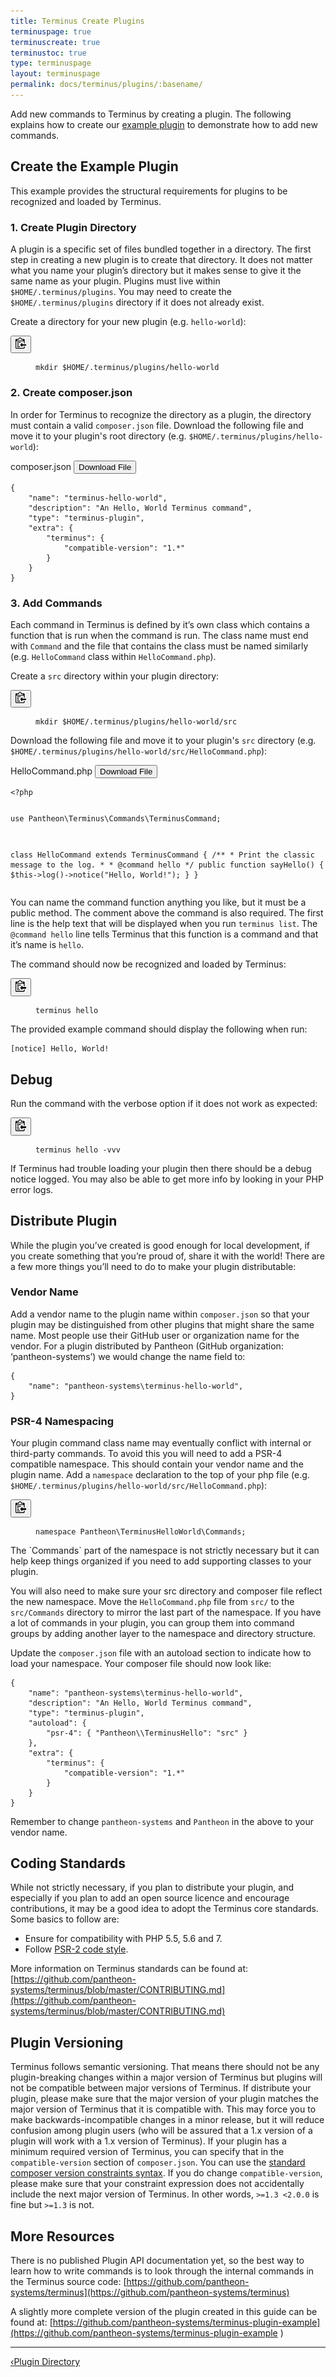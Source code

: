 ```yaml
---
title: Terminus Create Plugins
terminuspage: true
terminuscreate: true
terminustoc: true
type: terminuspage
layout: terminuspage
permalink: docs/terminus/plugins/:basename/
---
```

Add new commands to Terminus by creating a plugin. The following explains how to create our [example plugin](https://github.com/pantheon-systems/terminus-plugin-example) to demonstrate how to add new commands.

## Create the Example Plugin
This example provides the structural requirements for plugins to be recognized and loaded by Terminus.
### 1. Create Plugin Directory
A plugin is a specific set of files bundled together in a directory. The first step in creating a new plugin is to create that directory. It does not matter what you name your plugin’s directory but it makes sense to give it the same name as your plugin. Plugins must live within `$HOME/.terminus/plugins`. You may need to create the `$HOME/.terminus/plugins` directory if it does not already exist.

Create a directory for your new plugin (e.g. `hello-world`):
<div class="copy-snippet">
<button class="btn btn-default btn-clippy" data-clipboard-target="#create-plugin-dir"><img class="clippy" src="/source/docs/assets/images/clippy.svg" width="17" alt="Copy to clipboard"></button>
<figure><pre id="create-plugin-dir"><code class="bash" data-lang="bash">mkdir $HOME/.terminus/plugins/hello-world</code></pre></figure>
</div>

### 2. Create composer.json
In order for Terminus to recognize the directory as a plugin, the directory must contain a valid `composer.json` file. Download the following file and move it to your plugin's root directory (e.g. `$HOME/.terminus/plugins/hello-world`):
<div class="script-file-header">
composer.json
<a id="downloadLink"><button class="btn btn-default btn-download"><i class="fa fa-download" aria-hidden="true"></i>   Download File
</button></a>
</div>
<pre><code id="composer">{
    "name": "terminus-hello-world",
    "description": "An Hello, World Terminus command",
    "type": "terminus-plugin",
    "extra": {
        "terminus": {
            "compatible-version": "1.*"
        }
    }
}</code></pre>


### 3. Add Commands
Each command in Terminus is defined by it’s own class which contains a function that is run when the command is run. The class name must end with `Command` and the file that contains the class must be named similarly (e.g. `HelloCommand` class within `HelloCommand.php`).

Create a `src` directory within your plugin directory:
<div class="copy-snippet">
<button class="btn btn-default btn-clippy" data-clipboard-target="#create-src-dir"><img class="clippy" src="/source/docs/assets/images/clippy.svg" width="17" alt="Copy to clipboard"></button>
<figure><pre id="create-src-dir"><code class="bash" data-lang="bash">mkdir $HOME/.terminus/plugins/hello-world/src</code></pre></figure>
</div>

Download the following file and move it to your plugin's `src` directory (e.g. `$HOME/.terminus/plugins/hello-world/src/HelloCommand.php`):
<div class="script-file-header">
HelloCommand.php
<a id="downloadLinkb"><button class="btn btn-default btn-download"><i class="fa fa-download" aria-hidden="true"></i>   Download File
</button></a>
</div>
<pre class="hljs php"><code id="HelloCommand">&lt;?php

use Pantheon\Terminus\Commands\TerminusCommand;

class HelloCommand extends TerminusCommand
{
    /**
     * Print the classic message to the log.
     *
     * @command hello
     */
    public function sayHello()
    {
        $this->log()->notice("Hello, World!");
    }
}</code></pre>

You can name the command function anything you like, but it must be a public method. The comment above the command is also required. The first line is the help text that will be displayed when you run `terminus list`. The `@command hello` line tells Terminus that this function is a command and that it’s name is `hello`.

The command should now be recognized and loaded by Terminus:
<div class="copy-snippet">
<button class="btn btn-default btn-clippy" data-clipboard-target="#terminus-hello"><img class="clippy" src="/source/docs/assets/images/clippy.svg" width="17" alt="Copy to clipboard"></button>
<figure><pre id="terminus-hello"><code class="bash" data-lang="bash">terminus hello</code></pre></figure>
</div>

The provided example command should display the following when run:
```bash
[notice] Hello, World!
```

## Debug
Run the command with the verbose option if it does not work as expected:
<div class="copy-snippet">
<button class="btn btn-default btn-clippy" data-clipboard-target="#terminus-hello-vvv"><img class="clippy" src="/source/docs/assets/images/clippy.svg" width="17" alt="Copy to clipboard"></button>
<figure><pre id="terminus-hello-vvv"><code class="bash" data-lang="bash">terminus hello -vvv</code></pre></figure>
</div>
If Terminus had trouble loading your plugin then there should be a debug notice logged. You may also be able to get more info by looking in your PHP error logs.

## Distribute Plugin
While the plugin you’ve created is good enough for local development, if you create something that you’re proud of, share it with the world! There are a few more things you’ll need to do to make your plugin distributable:

### Vendor Name
Add a vendor name to the plugin name within `composer.json` so that your plugin may be distinguished from other plugins that might share the same name. Most people use their GitHub user or organization name for the vendor. For a plugin distributed by Pantheon (GitHub organization: ‘pantheon-systems’) we would change the name field to:
```
{
    "name": "pantheon-systems\terminus-hello-world",
}
```
### PSR-4 Namespacing
Your plugin command class name may eventually conflict with internal or third-party commands. To avoid this you will need to add a PSR-4 compatible namespace. This should contain your vendor name and the plugin name. Add a `namespace` declaration to the top of your php file (e.g. `$HOME/.terminus/plugins/hello-world/src/HelloCommand.php`):
<div class="copy-snippet">
<button class="btn btn-default btn-clippy" data-clipboard-target="#terminus-plugin-namespace"><img class="clippy" src="/source/docs/assets/images/clippy.svg" width="17" alt="Copy to clipboard"></button>
<figure><pre id="terminus-plugin-namespace"><code class="bash" data-lang="bash">namespace Pantheon\TerminusHelloWorld\Commands;</code></pre></figure>
</div>
The `Commands` part of the namespace is not strictly necessary but it can help keep things organized if you need to add supporting classes to your plugin.

You will also need to make sure your src directory and composer file reflect the new namespace. Move the `HelloCommand.php` file  from `src/` to the `src/Commands` directory to mirror the last part of the namespace. If you have a lot of commands in your plugin, you can group them into command groups by adding another layer to the namespace and directory structure.

Update the `composer.json` file with an autoload section to indicate how to load your namespace. Your composer file should now look like:
```
{
    "name": "pantheon-systems\terminus-hello-world",
    "description": "An Hello, World Terminus command",
    "type": "terminus-plugin",
    "autoload": {
        "psr-4": { "Pantheon\\TerminusHello": "src" }
    },
    "extra": {
        "terminus": {
            "compatible-version": "1.*"
        }
    }
}
```
Remember to change `pantheon-systems` and `Pantheon` in the above to your vendor name.

## Coding Standards
While not strictly necessary, if you plan to distribute your plugin, and especially if you plan to add an open source licence and encourage contributions, it may be a good idea to adopt the Terminus core standards. Some basics to follow are:

* Ensure for compatibility with PHP 5.5, 5.6 and 7.
* Follow [PSR-2 code style](http://www.php-fig.org/psr/psr-2/).

More information on Terminus standards can be found at:
[https://github.com/pantheon-systems/terminus/blob/master/CONTRIBUTING.md](https://github.com/pantheon-systems/terminus/blob/master/CONTRIBUTING.md)

## Plugin Versioning
Terminus follows semantic versioning. That means there should not be any plugin-breaking changes within a major version of Terminus but plugins will not be compatible between major versions of Terminus. If distribute your plugin, please make sure that the major version of your plugin matches the major version of Terminus that it is compatible with. This may force you to make backwards-incompatible changes in a minor release, but it will reduce confusion among plugin users (who will be assured that a 1.x version of a plugin will work with a 1.x version of Terminus). If your plugin has a minimum required version of Terminus, you can specify that in the `compatible-version` section of `composer.json`. You can use the [standard composer version constraints syntax](https://getcomposer.org/doc/articles/versions.md). If you do change `compatible-version`, please make sure that your constraint expression does not accidentally include the next major version of Terminus. In other words, `>=1.3 <2.0.0` is fine but `>=1.3` is not.

## More Resources
There is no published Plugin API documentation yet, so the best way to learn how to write commands is to look through the internal commands in the Terminus source code: [https://github.com/pantheon-systems/terminus](https://github.com/pantheon-systems/terminus)

A slightly more complete version of the plugin created in this guide can be found at:
[https://github.com/pantheon-systems/terminus-plugin-example](https://github.com/pantheon-systems/terminus-plugin-example
)


<div class="terminus-pager">
  <hr>
  <a style="float:left;" href="/docs/terminus/plugins/directory"><span class="terminus-pager-lsaquo">&lsaquo;</span>Plugin Directory</a>

</div>
